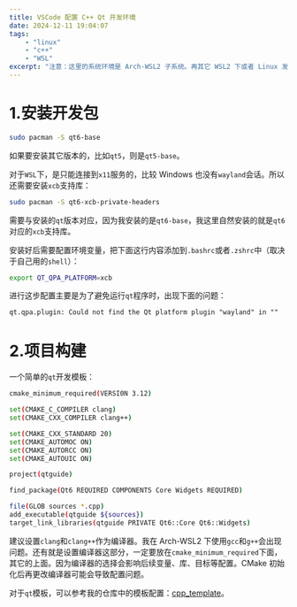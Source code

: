 ```yaml
---
title: VSCode 配置 C++ Qt 开发环境
date: 2024-12-11 19:04:07
tags:
    - "linux"
    - "c++"
    - "WSL"
excerpt: "注意：这里的系统环境是 Arch-WSL2 子系统。再其它 WSL2 下或者 Linux 发行版下该教程都有用。"
---
```



# 1.安装开发包

```bash
sudo pacman -S qt6-base
```
如果要安装其它版本的，比如`qt5`，则是`qt5-base`。

对于`WSL`下，是只能连接到`x11`服务的，比较 Windows 也没有`wayland`会话。所以还需要安装`xcb`支持库：
```bash
sudo pacman -S qt6-xcb-private-headers
```
需要与安装的`qt`版本对应，因为我安装的是`qt6-base`，我这里自然安装的就是`qt6`对应的`xcb`支持库。

安装好后需要配置环境变量，把下面这行内容添加到`.bashrc`或者`.zshrc`中（取决于自己用的`shell`）：
```bash
export QT_QPA_PLATFORM=xcb
```

进行这步配置主要是为了避免运行`qt`程序时，出现下面的问题：
```txt
qt.qpa.plugin: Could not find the Qt platform plugin "wayland" in ""
```

# 2.项目构建

一个简单的`qt`开发模板：
```bash
cmake_minimum_required(VERSI0N 3.12)

set(CMAKE_C_COMPILER clang)
set(CMAKE_CXX_COMPILER clang++)

set(CMAKE_CXX_STANDARD 20)
set(CMAKE_AUTOMOC ON)
set(CMAKE_AUTORCC ON)
set(CMAKE_AUTOUIC ON)

project(qtguide)

find_package(Qt6 REQUIRED COMPONENTS Core Widgets REQUIRED)

file(GLOB sources *.cpp)
add_executable(qtguide ${sources})
target_link_libraries(qtguide PRIVATE Qt6::Core Qt6::Widgets)
```
建议设置`clang`和`clang++`作为编译器。我在 Arch-WSL2 下使用`gcc`和`g++`会出现问题。还有就是设置编译器这部分，一定要放在`cmake_minimum_required`下面，其它的上面。因为编译器的选择会影响后续变量、库、目标等配置。CMake 初始化后再更改编译器可能会导致配置问题。

对于`qt`模板，可以参考我的仓库中的模板配置：[cpp_template](https://github.com/loskyertt/cpp_template)。